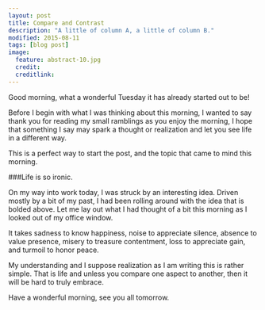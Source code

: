 ```yaml
---
layout: post
title: Compare and Contrast
description: "A little of column A, a little of column B."
modified: 2015-08-11
tags: [blog post]
image:
  feature: abstract-10.jpg
  credit:
  creditlink:
---
```


Good morning, what a wonderful Tuesday it has already started out to be!

Before I begin with what I was thinking about this morning, I wanted to say thank you for reading my small ramblings as you enjoy the morning, I hope that something I say may spark a thought or realization and let you see life in a different way.

This is a perfect way to start the post, and the topic that came to mind this morning.

###Life is so ironic.

On my way into work today, I was struck by an interesting idea. Driven mostly by a bit of my past, I had been rolling around with the idea that is bolded above. Let me lay out what I had thought of a bit this morning as I looked out of my office window. 

It takes sadness to know happiness, noise to appreciate silence, absence to value presence, misery to treasure contentment, loss to appreciate gain, and turmoil to honor peace.

My understanding and I suppose realization as I am writing this is rather simple. That is life and unless you compare one aspect to another, then it will be hard to truly embrace.

Have a wonderful morning, see you all tomorrow.
